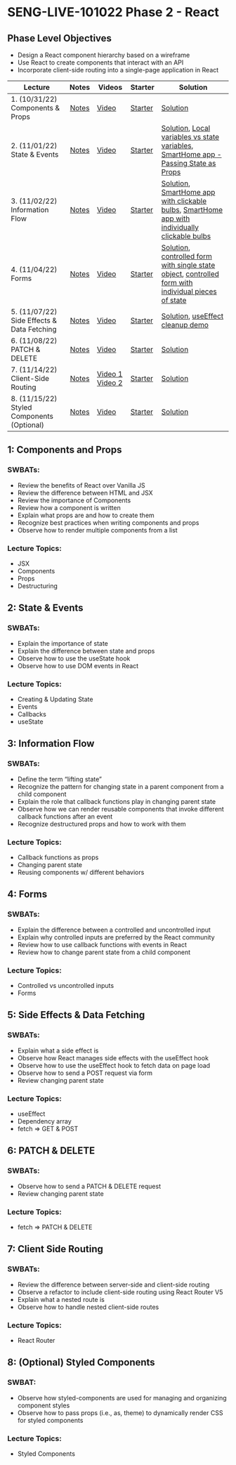 # SENG-LIVE-101022 Phase 2 - React

## Phase Level Objectives

- Design a React component hierarchy based on a wireframe
- Use React to create components that interact with an API
- Incorporate client-side routing into a single-page application in React


| Lecture | Notes | Videos | Starter | Solution |
| ------- | :---: | ------ | ------- | -------- |
| 1. (10/31/22) Components & Props     |  [Notes](https://docs.google.com/document/d/1hCtHzPYEBvCuP1egUx53Z5FbMzxu7_WpP6hi5V8yh_Y/edit?usp=sharing)     |  [Video](https://vimeo.com/765861754)      |    [Starter](https://github.com/learn-co-students/SENG-LIVE-101022-phase-2/tree/main/01_components_and_props)     |   [Solution](https://github.com/learn-co-students/SENG-LIVE-101022-phase-2/tree/components_and_props_solution)       |
| 2. (11/01/22) State & Events     |  [Notes](https://docs.google.com/document/d/1hCtHzPYEBvCuP1egUx53Z5FbMzxu7_WpP6hi5V8yh_Y/edit?usp=sharing)     |   [Video](https://vimeo.com/766247041)     |    [Starter](https://github.com/learn-co-students/SENG-LIVE-101022-phase-2/tree/main/02_state_and_events%20)     |    [Solution](https://github.com/learn-co-students/SENG-LIVE-101022-phase-2/tree/02_notes), [Local variables vs state variables](https://codesandbox.io/s/counter-state-example-0r8stb?file=/src/App.js), [SmartHome app - Passing State as Props](https://codesandbox.io/s/vigilant-minsky-iiykrb)      |
| 3. (11/02/22) Information Flow     |  [Notes](https://docs.google.com/document/d/1hCtHzPYEBvCuP1egUx53Z5FbMzxu7_WpP6hi5V8yh_Y/edit?usp=sharing)     |  [Video](https://vimeo.com/766637579)      |   [Starter](https://github.com/learn-co-students/SENG-LIVE-101022-phase-2/tree/main/03_information_flow)      |    [Solution](https://github.com/learn-co-students/SENG-LIVE-101022-phase-2/tree/03_notes), [SmartHome app with clickable bulbs](https://codesandbox.io/s/smarthome-with-clickable-bulbs-woyctp), [SmartHome app with individually clickable bulbs](https://codesandbox.io/s/smarthome-with-individually-switchable-bulbs-du3hot)      |
| 4. (11/04/22) Forms     |   [Notes](https://docs.google.com/document/d/1hCtHzPYEBvCuP1egUx53Z5FbMzxu7_WpP6hi5V8yh_Y/edit?usp=sharing)    |   [Video](https://vimeo.com/767437872)     |   [Starter](https://github.com/learn-co-students/SENG-LIVE-101022-phase-2/tree/main/04_react_forms)      |  [Solution](https://github.com/viewsdevelop/SENG-LIVE-101022-phase-2/tree/04_notes/04_react_forms), [controlled form with single state object](https://codesandbox.io/s/refactoring-a-controlled-form-with-individual-pieces-of-state-juv663?file=/src/App.js), [controlled form with individual pieces of state](https://codesandbox.io/s/controlled-form-with-individual-pieces-of-state-pbjpe4?from-embed)        |
| 5. (11/07/22) Side Effects & Data Fetching     |  [Notes](https://docs.google.com/document/d/1hCtHzPYEBvCuP1egUx53Z5FbMzxu7_WpP6hi5V8yh_Y/edit?usp=sharing)     |   [Video](https://vimeo.com/768289466)     |   [Starter](https://github.com/learn-co-students/SENG-LIVE-101022-phase-2/tree/main/05_side_effects_and_data_fetching)      |   [Solution](https://github.com/learn-co-students/SENG-LIVE-101022-phase-2/tree/05_notes/05_side_effects_and_data_fetching), [useEffect cleanup demo](https://codesandbox.io/s/useeffect-cleanup-ig17kd?file=/src/Timer.js)       |
| 6. (11/08/22) PATCH & DELETE     |   [Notes](https://docs.google.com/document/d/1hCtHzPYEBvCuP1egUx53Z5FbMzxu7_WpP6hi5V8yh_Y/edit?usp=sharing)    |   [Video](https://vimeo.com/768737444)     |    [Starter](https://github.com/learn-co-students/SENG-LIVE-101022-phase-2/tree/main/06_PATCH_DELETE)     |   [Solution](https://github.com/learn-co-students/SENG-LIVE-101022-phase-2/tree/06_notes/06_PATCH_DELETE)       |
| 7. (11/14/22) Client-Side Routing     |   [Notes](https://docs.google.com/document/d/1hCtHzPYEBvCuP1egUx53Z5FbMzxu7_WpP6hi5V8yh_Y/edit?usp=sharing)    |    [Video 1](https://vimeo.com/770920493) [Video 2](https://vimeo.com/770920959)    |   [Starter](https://github.com/learn-co-students/SENG-LIVE-101022-phase-2/tree/main/07_client_side_routing)      |    [Solution](https://github.com/learn-co-students/SENG-LIVE-101022-phase-2/tree/07_notes/07_client_side_routing)      |
| 8. (11/15/22) Styled Components (Optional)     |   [Notes](https://docs.google.com/document/d/1hCtHzPYEBvCuP1egUx53Z5FbMzxu7_WpP6hi5V8yh_Y/edit?usp=sharing)    |    [Video](#)    |   [Starter](#)      |    [Solution](#)      |

## 1: Components and Props
### SWBATs:
- Review the benefits of React over Vanilla JS 
- Review the difference between HTML and JSX
- Review the importance of Components
- Review how a component is written
- Explain what props are and how to create them
- Recognize best practices when writing components and props
- Observe how to render multiple components from a list
### Lecture Topics:
- JSX
- Components
- Props
- Destructuring


## 2: State & Events

### SWBATs:
- Explain the importance of state
- Explain the difference between state and props
- Observe how to use the useState hook
- Observe how to use DOM events in React
### Lecture Topics:
- Creating & Updating State
- Events
- Callbacks
- useState


## 3: Information Flow
### SWBATs:
- Define the term “lifting state”
- Recognize the pattern for changing state in a parent component from a child component
- Explain the role that callback functions play in changing parent state
- Observe how we can render reusable components that invoke different callback functions after an event
- Recognize destructured props and how to work with them
### Lecture Topics:
- Callback functions as props
- Changing parent state
- Reusing components w/ different behaviors

## 4: Forms
### SWBATs:
- Explain the difference between a controlled and uncontrolled input
- Explain why controlled inputs are preferred by the React community
- Review how to use callback functions with events in React
- Review how to change parent state from a child component
### Lecture Topics:
- Controlled vs uncontrolled inputs
- Forms

## 5: Side Effects & Data Fetching

### SWBATs:
- Explain what a side effect is
- Observe how React manages side effects with the useEffect hook
- Observe how to use the useEffect hook to fetch data on page load
- Observe how to send a POST request via form
- Review changing parent state
### Lecture Topics:
- useEffect
- Dependency array
- fetch => GET & POST

## 6: PATCH & DELETE
### SWBATs:
- Observe how to send a PATCH & DELETE request
- Review changing parent state
### Lecture Topics:
- fetch => PATCH & DELETE

## 7: Client Side Routing

### SWBATs:
- Review the difference between server-side and client-side routing
- Observe a refactor to include client-side routing using React Router V5
- Explain what a nested route is
- Observe how to handle nested client-side routes 
### Lecture Topics:
- React Router

## 8: (Optional) Styled Components
### SWBAT:
- Observe how styled-components are used for managing and organizing component styles
- Observe how to pass props (i.e., as, theme) to dynamically render CSS for styled components
### Lecture Topics:
- Styled Components
